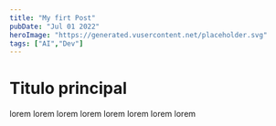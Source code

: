 ```yaml
---
title: "My firt Post"
pubDate: "Jul 01 2022"
heroImage: "https://generated.vusercontent.net/placeholder.svg"
tags: ["AI","Dev"]
---
```


# Titulo principal

lorem lorem lorem lorem 
lorem lorem lorem lorem 